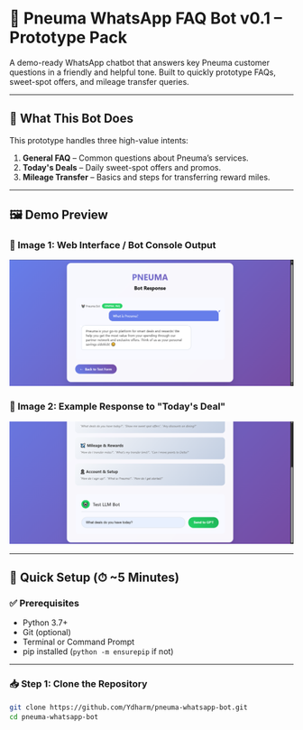 # 🤖 Pneuma WhatsApp FAQ Bot v0.1 – Prototype Pack

A demo-ready WhatsApp chatbot that answers key Pneuma customer questions in a friendly and helpful tone. Built to quickly prototype FAQs, sweet-spot offers, and mileage transfer queries.

---

## 🎯 What This Bot Does

This prototype handles three high-value intents:

1. **General FAQ** – Common questions about Pneuma’s services.  
2. **Today's Deals** – Daily sweet-spot offers and promos.  
3. **Mileage Transfer** – Basics and steps for transferring reward miles.

---

## 🖼️ Demo Preview

### 🔹 Image 1: Web Interface / Bot Console Output  
![Bot Console Output](demo_image_1.png)

### 🔹 Image 2: Example Response to "Today's Deal"  
![Bot Today's Deal](demo_image_2.png)

---

## 🚀 Quick Setup (⏱ ~5 Minutes)

### ✅ Prerequisites

- Python 3.7+  
- Git (optional)  
- Terminal or Command Prompt  
- pip installed (`python -m ensurepip` if not)

---

### 📥 Step 1: Clone the Repository

```bash
git clone https://github.com/Ydharm/pneuma-whatsapp-bot.git
cd pneuma-whatsapp-bot
